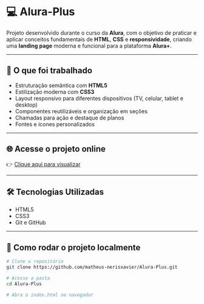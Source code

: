 # 💻 Alura-Plus

Projeto desenvolvido durante o curso da **Alura**, com o objetivo de praticar e aplicar conceitos fundamentais de **HTML**, **CSS** e **responsividade**, criando uma **landing page** moderna e funcional para a plataforma **Alura+**.

---

## 🚀 O que foi trabalhado

- Estruturação semântica com **HTML5**
- Estilização moderna com **CSS3**
- Layout responsivo para diferentes dispositivos (TV, celular, tablet e desktop)
- Componentes reutilizáveis e organização em seções
- Chamadas para ação e destaque de planos
- Fontes e ícones personalizados

---

## 🌐 Acesse o projeto online

👉 [Clique aqui para visualizar](https://matheus-nerisxavier.github.io/Alura-Plus/)

---

## 🛠️ Tecnologias Utilizadas

- HTML5
- CSS3
- Git e GitHub

---

## 📁 Como rodar o projeto localmente

```bash
# Clone o repositório
git clone https://github.com/matheus-nerisxavier/Alura-Plus.git

# Acesse a pasta
cd Alura-Plus

# Abra o index.html no navegador
